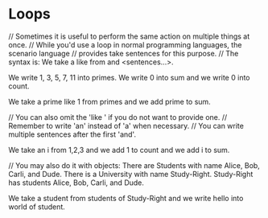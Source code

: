 # Loops

// Sometimes it is useful to perform the same action on multiple things at once.
// While you'd use a loop in normal programming languages, the scenario language
// provides take sentences for this purpose.
// The syntax is: We take a <name> like <example> from <list> and <sentences...>.

We write 1, 3, 5, 7, 11 into primes.
We write 0 into sum and we write 0 into count.

We take a prime like 1 from primes and we add prime to sum.

// You can also omit the 'like <example>' if you do not want to provide one.
// Remember to write 'an' instead of 'a' when necessary.
// You can write multiple sentences after the first 'and'.

We take an i from 1,2,3 and we add 1 to count and we add i to sum.

// You may also do it with objects:
There are Students with name Alice, Bob, Carli, and Dude.
There is a University with name Study-Right.
Study-Right has students Alice, Bob, Carli, and Dude.

We take a student from students of Study-Right and we write hello into world of student.
